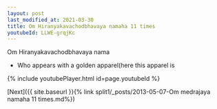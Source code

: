 ```yaml
---
layout: post
last_modified_at: 2021-03-30
title: Om Hiranyakavachodbhavaya namaha 11 times
youtubeId: LLWE-grqjKc
---
```

 
 
Om Hiranyakavachodbhavaya nama 
 
 -  Who appears with a golden apparel(here this apparel is 
 
  
 
  
 
 
 
 
 
 


{% include youtubePlayer.html id=page.youtubeId %}
 
[Next]({{ site.baseurl }}{% link  split1/_posts/2013-05-07-Om medrajaya namaha 11 times.md%})
 
